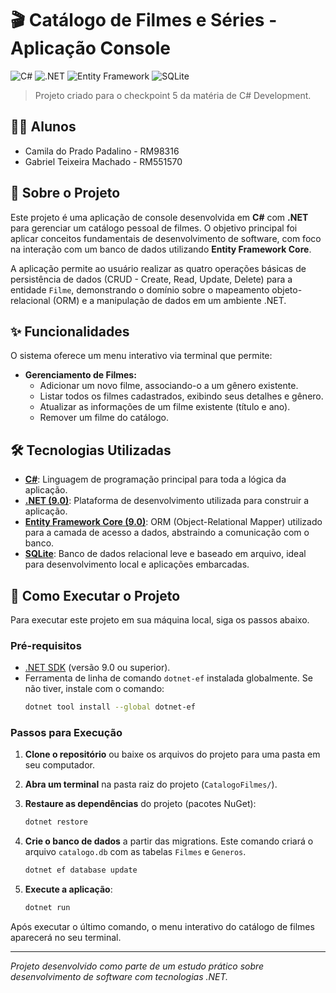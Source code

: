 # 🎬 Catálogo de Filmes e Séries - Aplicação Console

![C#](https://img.shields.io/badge/c%23-%23239120.svg?style=for-the-badge&logo=c-sharp&logoColor=white )
![.NET](https://img.shields.io/badge/.NET-5C2D91?style=for-the-badge&logo=dotnet&logoColor=white )
![Entity Framework](https://img.shields.io/badge/Entity%20Framework-512BD4?style=for-the-badge&logo=.net&logoColor=white )
![SQLite](https://img.shields.io/badge/SQLite-07405E?style=for-the-badge&logo=sqlite&logoColor=white )

> Projeto criado para o checkpoint 5 da matéria de C# Development.

## 👩‍🎓 Alunos
- Camila do Prado Padalino - RM98316
- Gabriel Teixeira Machado - RM551570

## 📝 Sobre o Projeto

Este projeto é uma aplicação de console desenvolvida em **C#** com **.NET** para gerenciar um catálogo pessoal de filmes. O objetivo principal foi aplicar conceitos fundamentais de desenvolvimento de software, com foco na interação com um banco de dados utilizando **Entity Framework Core**.

A aplicação permite ao usuário realizar as quatro operações básicas de persistência de dados (CRUD - Create, Read, Update, Delete) para a entidade `Filme`, demonstrando o domínio sobre o mapeamento objeto-relacional (ORM) e a manipulação de dados em um ambiente .NET.

## ✨ Funcionalidades

O sistema oferece um menu interativo via terminal que permite:

*   **Gerenciamento de Filmes:**
    *   Adicionar um novo filme, associando-o a um gênero existente.
    *   Listar todos os filmes cadastrados, exibindo seus detalhes e gênero.
    *   Atualizar as informações de um filme existente (título e ano).
    *   Remover um filme do catálogo.

## 🛠️ Tecnologias Utilizadas

*   **[C#](https://docs.microsoft.com/pt-br/dotnet/csharp/ )**: Linguagem de programação principal para toda a lógica da aplicação.
*   **[.NET (9.0)](https://dotnet.microsoft.com/ )**: Plataforma de desenvolvimento utilizada para construir a aplicação.
*   **[Entity Framework Core (9.0)](https://docs.microsoft.com/pt-br/ef/core/ )**: ORM (Object-Relational Mapper) utilizado para a camada de acesso a dados, abstraindo a comunicação com o banco.
*   **[SQLite](https://www.sqlite.org/index.html )**: Banco de dados relacional leve e baseado em arquivo, ideal para desenvolvimento local e aplicações embarcadas.


## 🚀 Como Executar o Projeto

Para executar este projeto em sua máquina local, siga os passos abaixo.

### Pré-requisitos

*   [.NET SDK](https://dotnet.microsoft.com/download ) (versão 9.0 ou superior).
*   Ferramenta de linha de comando `dotnet-ef` instalada globalmente. Se não tiver, instale com o comando:
    ```sh
    dotnet tool install --global dotnet-ef
    ```

### Passos para Execução

1.  **Clone o repositório** ou baixe os arquivos do projeto para uma pasta em seu computador.

2.  **Abra um terminal** na pasta raiz do projeto (`CatalogoFilmes/`).

3.  **Restaure as dependências** do projeto (pacotes NuGet):
    ```sh
    dotnet restore
    ```

4.  **Crie o banco de dados** a partir das migrations. Este comando criará o arquivo `catalogo.db` com as tabelas `Filmes` e `Generos`.
    ```sh
    dotnet ef database update
    ```

5.  **Execute a aplicação**:
    ```sh
    dotnet run
    ```

Após executar o último comando, o menu interativo do catálogo de filmes aparecerá no seu terminal.

---
_Projeto desenvolvido como parte de um estudo prático sobre desenvolvimento de software com tecnologias .NET._


